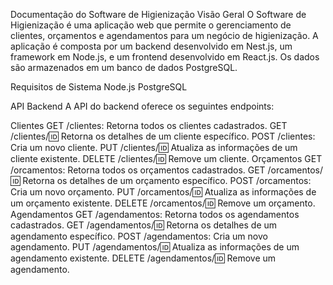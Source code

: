 Documentação do Software de Higienização
Visão Geral
O Software de Higienização é uma aplicação web que permite o gerenciamento de clientes, orçamentos e agendamentos para um negócio de higienização. A aplicação é composta por um backend desenvolvido em Nest.js, um framework em Node.js, e um frontend desenvolvido em React.js. Os dados são armazenados em um banco de dados PostgreSQL.

Requisitos de Sistema
Node.js
PostgreSQL

API Backend
A API do backend oferece os seguintes endpoints:

Clientes
GET /clientes: Retorna todos os clientes cadastrados.
GET /clientes/:id: Retorna os detalhes de um cliente específico.
POST /clientes: Cria um novo cliente.
PUT /clientes/:id: Atualiza as informações de um cliente existente.
DELETE /clientes/:id: Remove um cliente.
Orçamentos
GET /orcamentos: Retorna todos os orçamentos cadastrados.
GET /orcamentos/:id: Retorna os detalhes de um orçamento específico.
POST /orcamentos: Cria um novo orçamento.
PUT /orcamentos/:id: Atualiza as informações de um orçamento existente.
DELETE /orcamentos/:id: Remove um orçamento.
Agendamentos
GET /agendamentos: Retorna todos os agendamentos cadastrados.
GET /agendamentos/:id: Retorna os detalhes de um agendamento específico.
POST /agendamentos: Cria um novo agendamento.
PUT /agendamentos/:id: Atualiza as informações de um agendamento existente.
DELETE /agendamentos/:id: Remove um agendamento.
